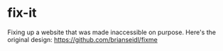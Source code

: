 # fix-it
Fixing up a website that was made inaccessible on purpose. 
Here's the original design: https://github.com/brianseidl/fixme
